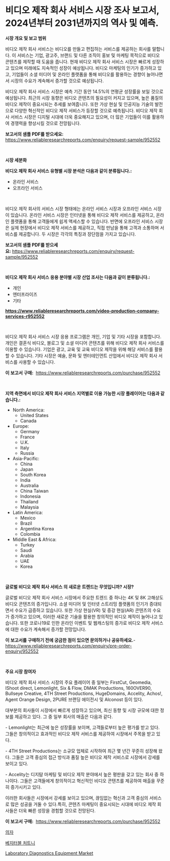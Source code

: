 <p><h1>비디오 제작 회사 서비스 시장 조사 보고서, 2024년부터 2031년까지의 역사 및 예측.</h1></p><p><strong>시장 개요 및 보고 범위</strong></p>
<p><p>비디오 제작 회사 서비스는 비디오를 만들고 편집하는 서비스를 제공하는 회사를 말합니다. 이 서비스는 기업, 광고주, 브랜드 및 다른 조직이 홍보 및 마케팅 목적으로 비디오 콘텐츠를 제작할 때 도움을 줍니다. 현재 비디오 제작 회사 서비스 시장은 빠르게 성장하고 있으며 미래에도 지속적인 성장이 예상됩니다. 비디오 마케팅의 인기가 증가하고 있고, 기업들이 소셜 미디어 및 온라인 플랫폼을 통해 비디오를 활용하는 경향이 늘어나면서 시장의 수요가 계속해서 증가할 것으로 예상됩니다.</p><p>비디오 제작 회사 서비스 시장은 예측 기간 동안 14.5%의 연평균 성장률을 보일 것으로 예상됩니다. 최근의 시장 동향은 비디오 콘텐츠의 필요성이 커지고 있으며, 높은 품질의 비디오 제작이 중요시되는 추세를 보여줍니다. 또한 가상 현실 및 인공지능 기술의 발전으로 다양한 혁신적인 비디오 제작 서비스가 등장할 것으로 예측됩니다. 비디오 제작 회사 서비스 시장은 디지털 시대에 더욱 중요해지고 있으며, 더 많은 기업들이 이를 활용하여 경쟁력을 향상시킬 것으로 전망됩니다.</p></p>
<p><strong>보고서의 샘플 PDF를 받으세요:</strong> <a href="https://www.reliableresearchreports.com/enquiry/request-sample/952552">https://www.reliableresearchreports.com/enquiry/request-sample/952552</a></p>
<p>&nbsp;</p>
<p><strong>시장 세분화</strong></p>
<p><strong>비디오 제작 회사 서비스 유형별 시장 분석은 다음과 같이 분류됩니다.:</strong></p>
<p><ul><li>온라인 서비스</li><li>오프라인 서비스</li></ul></p>
<p>&nbsp;</p>
<p><p>비디오 제작 회사의 서비스 시장 형태에는 온라인 서비스 시장과 오프라인 서비스 시장이 있습니다. 온라인 서비스 시장은 인터넷을 통해 비디오 제작 서비스를 제공하고, 온라인 플랫폼을 통해 고객들에게 쉽게 액세스할 수 있습니다. 반면에 오프라인 서비스 시장은 실제 현장에서 비디오 제작 서비스를 제공하고, 직접 만남을 통해 고객과 소통하며 서비스를 제공합니다. 두 시장은 각각의 특징과 장단점을 가지고 있습니다.</p></p>
<p><strong>보고서의 샘플 PDF를 받으세요:</strong>&nbsp;<a href="https://www.reliableresearchreports.com/enquiry/request-sample/952552">https://www.reliableresearchreports.com/enquiry/request-sample/952552</a></p>
<p>&nbsp;</p>
<p><strong> 비디오 제작 회사 서비스 응용 분야별 시장 산업 조사는 다음과 같이 분류됩니다.:</strong></p>
<p><ul><li>개인</li><li>엔터프라이즈</li><li>기타</li></ul></p>
<p><strong><a href="https://www.reliableresearchreports.com/video-production-company-services-r952552">https://www.reliableresearchreports.com/video-production-company-services-r952552</a></strong></p>
<p>&nbsp;</p>
<p><p>비디오 제작 회사 서비스 시장 응용 프로그램은 개인, 기업 및 기타 시장을 포함합니다. 개인은 결혼식 비디오, 블로그 및 소셜 미디어 콘텐츠를 위해 비디오 제작 회사 서비스를 이용할 수 있습니다. 기업은 광고, 교육 및 교육 비디오 제작을 위해 해당 서비스를 활용할 수 있습니다. 기타 시장은 예술, 문화 및 엔터테인먼트 산업에서 비디오 제작 회사 서비스를 사용할 수 있습니다.</p></p>
<p><strong>이 보고서 구매:</strong>&nbsp; <a href="https://www.reliableresearchreports.com/purchase/952552">https://www.reliableresearchreports.com/purchase/952552</a></p>
<p>&nbsp;</p>
<p><strong>지역 측면에서 비디오 제작 회사 서비스 지역별로 이용 가능한 시장 플레이어는 다음과 같습니다.:</strong></p>
<p><ul>
    <li>
        North America:
        <ul>
            <li>United States</li>
            <li>Canada</li>
        </ul>
    </li>
    <li>
        Europe:
        <ul>
            <li>Germany</li>
            <li>France</li>
            <li>U.K.</li>
            <li>Italy</li>
            <li>Russia</li>
        </ul>
    </li>
    <li>
        Asia-Pacific:
        <ul>
            <li>China</li>
            <li>Japan</li>
            <li>South Korea</li>
            <li>India</li>
            <li>Australia</li>
            <li>China Taiwan</li>
            <li>Indonesia</li>
            <li>Thailand</li>
            <li>Malaysia</li>
        </ul>
    </li>
    <li>
        Latin America:
        <ul>
            <li>Mexico</li>
            <li>Brazil</li>
            <li>Argentina Korea</li>
            <li>Colombia</li>
        </ul>
    </li>
    <li>
        Middle East & Africa:
        <ul>
            <li>Turkey</li>
            <li>Saudi</li>
            <li>Arabia</li>
            <li>UAE</li>
            <li>Korea</li>
        </ul>
    </li>
    </ul></p>
<p>&nbsp;</p>
<p><strong>글로벌 비디오 제작 회사 서비스 의 새로운 트렌드는 무엇입니까? 시장?</strong></p>
<p><p>글로벌 비디오 제작 회사 서비스 시장에서 주요한 트렌드 중 하나는 4K 및 8K 고해상도 비디오 콘텐츠의 증가입니다. 소셜 미디어 및 인터넷 스트리밍 플랫폼의 인기가 증대되면서 수요가 급증하고 있습니다. 또한 가상 현실(VR) 및 증강 현실(AR) 콘텐츠의 수요가 증가하고 있으며, 이러한 새로운 기술을 활용한 창의적인 비디오 제작이 늘어나고 있습니다. 또한 코로나19로 인한 온라인 이벤트 및 웹캐스팅의 증가로 비디오 제작 서비스에 대한 수요가 계속해서 증가할 전망입니다.</p></p>
<p><strong>이 보고서를 구매하기 전에 궁금한 점이 있으면 문의하거나 공유하세요.</strong>- <a href="https://www.reliableresearchreports.com/enquiry/pre-order-enquiry/952552">https://www.reliableresearchreports.com/enquiry/pre-order-enquiry/952552</a></p>
<p>&nbsp;</p>
<p><strong>주요 시장 참여자</strong></p>
<p><p>비디오 제작 회사 서비스 시장의 주요 플레이어 중 일부는 FirstCut, Geomedia, IShoot direct, Lemonlight, Six & Flow, DMAK Productions, 160OVER90, Bullseye Creative, 4TH Street Productions, HugeDomains, Accelity, Achos!, Agent Orange Design, 2PURE 브랜딩 에이전시 및 Alconost 등이 있다.</p><p>대부분의 회사들이 시장에서 빠르게 성장하고 있으며, 최신 동향 및 시장 규모에 대한 정보를 제공하고 있다. 그 중 일부 회사의 매출은 다음과 같다.</p><p>- Lemonlight는 최근에 높은 성장률을 보이며, 고객들로부터 높은 평가를 받고 있다. 그들은 창의적이고 효과적인 비디오 제작 서비스를 제공하여 시장에서 주목을 받고 있다.</p><p>- 4TH Street Productions는 소규모 업체로 시작하여 최근 몇 년간 꾸준히 성장해 왔다. 그들은 고객 중심의 접근 방식과 품질 높은 비디오 제작 서비스로 시장에서 강세를 보이고 있다.</p><p>- Accelity는 디지턈 마케팅 및 비디오 제작 분야에서 높은 평판을 갖고 있는 회사 중 하나이다. 그들은 고객들에게 창의적이고 혁신적인 비디오 콘텐츠를 제공하여 매출을 꾸준히 증가시키고 있다.</p><p>이러한 회사들은 시장에서 강세를 보이고 있으며, 끊임없는 혁신과 고객 중심의 서비스로 많은 성공을 거둘 수 있다.특히, 콘텐츠 마케팅이 중요시되는 시대에 비디오 제작 회사들은 더욱 빠른 성장을 경험할 것으로 전망된다.</p></p>
<p><strong>이 보고서 구매:</strong>&nbsp;&nbsp;<a href="https://www.reliableresearchreports.com/purchase/952552">https://www.reliableresearchreports.com/purchase/952552</a></p>
<p><p><a href="https://medium.com/@francescaove76856/%EC%9D%98%EC%9E%90-%EC%8B%9C%EC%9E%A5-%EB%B6%84%EC%84%9D-2024%EB%85%84%EB%B6%80%ED%84%B0-2031%EB%85%84%EA%B9%8C%EC%A7%80%EC%9D%98-%EA%B8%80%EB%A1%9C%EB%B2%8C-%EC%82%B0%EC%97%85-%EC%A0%84%EB%A7%9D-%EB%B0%8F-%EC%98%88%EC%B8%A1-9ad1b7adea85">의자</a></p><p><a href="https://github.com/crfsywufhm81415/Market-Research-Report-List-1/blob/main/367345435948.md">베지터블 처트니</a></p><p><a href="https://github.com/RickHolmes3/Market-Research-Report-List-4/blob/main/laboratory-diagnostics-equipment-market.md">Laboratory Diagnostics Equipment Market</a></p></p>